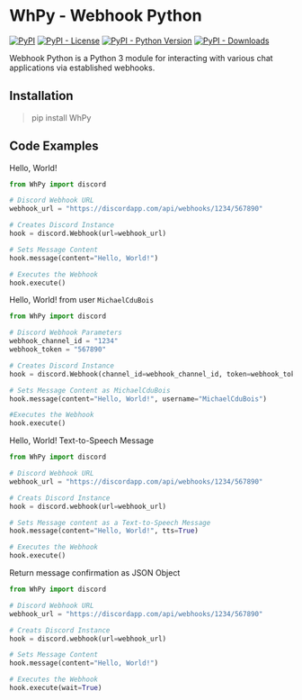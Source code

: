 # WhPy - Webhook Python

[![PyPI](https://img.shields.io/pypi/v/WhPy)](https://pypi.org/project/WhPy/)
[![PyPI - License](https://img.shields.io/pypi/l/WhPy)](https://pypi.org/project/WhPy/)
[![PyPI - Python Version](https://img.shields.io/pypi/pyversions/WhPy)](https://pypi.org/project/WhPy/)
[![PyPI - Downloads](https://img.shields.io/pypi/dm/WhPy)](https://pypi.org/project/WhPy/)

Webhook Python is a Python 3 module for interacting with various chat applications via established webhooks.

## Installation

> pip install WhPy

## Code Examples

Hello, World!

``` python 3
from WhPy import discord

# Discord Webhook URL
webhook_url = "https://discordapp.com/api/webhooks/1234/567890"

# Creates Discord Instance
hook = discord.Webhook(url=webhook_url)

# Sets Message Content
hook.message(content="Hello, World!")

# Executes the Webhook
hook.execute()
```

Hello, World! from user `MichaelCduBois`

``` python 3
from WhPy import discord

# Discord Webhook Parameters
webhook_channel_id = "1234"
webhook_token = "567890"

# Creates Discord Instance
hook = discord.Webhook(channel_id=webhook_channel_id, token=webhook_token)

# Sets Message Content as MichaelCduBois
hook.message(content="Hello, World!", username="MichaelCduBois")

#Executes the Webhook
hook.execute()
```

Hello, World! Text-to-Speech Message

``` python 3
from WhPy import discord

# Discord Webhook URL
webhook_url = "https://discordapp.com/api/webhooks/1234/567890"

# Creats Discord Instance
hook = discord.webhook(url=webhook_url)

# Sets Message content as a Text-to-Speech Message
hook.message(content="Hello, World!", tts=True)

# Executes the Webhook
hook.execute()
```

Return message confirmation as JSON Object

``` python 3
from WhPy import discord

# Discord Webhook URL
webhook_url = "https://discordapp.com/api/webhooks/1234/567890"

# Creats Discord Instance
hook = discord.webhook(url=webhook_url)

# Sets Message Content
hook.message(content="Hello, World!")

# Executes the Webhook
hook.execute(wait=True)
```
